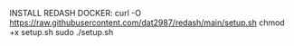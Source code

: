 INSTALL REDASH DOCKER:
curl -O https://raw.githubusercontent.com/dat2987/redash/main/setup.sh
chmod +x setup.sh
sudo ./setup.sh
